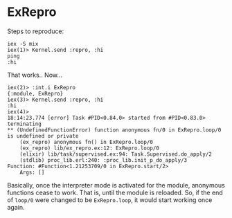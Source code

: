 # ExRepro

Steps to reproduce:

```
iex -S mix
iex(1)> Kernel.send :repro, :hi
ping
:hi
```

That works.. Now...

```
iex(2)> :int.i ExRepro
{:module, ExRepro}
iex(3)> Kernel.send :repro, :hi        
:hi
iex(4)> 
18:14:23.774 [error] Task #PID<0.84.0> started from #PID<0.83.0> terminating
** (UndefinedFunctionError) function anonymous fn/0 in ExRepro.loop/0 is undefined or private
    (ex_repro) anonymous fn() in ExRepro.loop/0
    (ex_repro) lib/ex_repro.ex:12: ExRepro.loop/0
    (elixir) lib/task/supervised.ex:94: Task.Supervised.do_apply/2
    (stdlib) proc_lib.erl:240: :proc_lib.init_p_do_apply/3
Function: #Function<1.21253709/0 in ExRepro.start/2>
    Args: []
```

Basically, once the interpreter mode is activated for the module, anonymous
functions cease to work. That is, until the module is reloaded. So, if the end
of `loop/0` were changed to be `ExRepro.loop`, it would start working once again.
